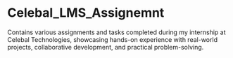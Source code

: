 # Celebal_LMS_Assignemnt
Contains various assignments and tasks completed during my internship at Celebal Technologies, showcasing hands-on experience with real-world projects, collaborative development, and practical problem-solving.
